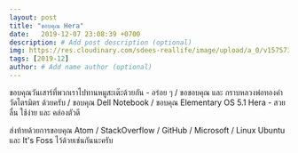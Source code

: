 ```yaml
---
layout: post
title: "ขอบคุณ Hera"
date:   2019-12-07 23:08:39 +0700
description: # Add post description (optional)
img: https://res.cloudinary.com/sdees-reallife/image/upload/a_0/v1575734749/IMG_9873.jpg # Add image post (optional)
tags: [2019-12]
author: # Add name author (optional)
---
```

ขอบคุณวันเสาร์ที่พวกเราไปทานหมูสะเต๊ะด้วยกัน - อร่อย ๆ / ขอขอบคุณ และ กราบหลวงพ่อทองคำ วัดไตรมิตร ด้วยครับ / ขอบคุณ Dell Notebook / ขอบคุณ Elementary OS 5.1 Hera - สวย ลื่น ใช้ง่าย และ คล่องตัวดี

<i class="fa fa-child" style="color:plum"></i>

ส่งท้ายด้วยการขอบคุณ Atom / StackOverflow / GitHub / Microsoft / Linux Ubuntu และ It's Foss ไว้ด้วยเช่นกันนะครับ
